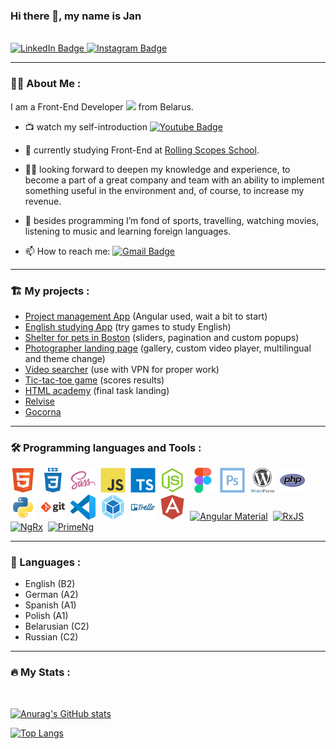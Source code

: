 ### Hi there 👋, my name is Jan

<img src="https://komarev.com/ghpvc/?username=janChorny&style=flat-square&color=yellow" alt=""/>

<div id="badges">
  <a href="https://www.linkedin.com/in/jan-chorny/">
    <img src="https://img.shields.io/badge/LinkedIn-blue?style=for-the-badge&logo=linkedin&logoColor=white" alt="LinkedIn Badge"/>
  </a>
  <a href="https://www.instagram.com/jan_chorny/?hl=ru">
    <img src="https://img.shields.io/badge/Instagram-purple?logo=instagram&logoColor=white&style=for-the-badge" alt="Instagram Badge"/>
  </a>
</div>

---

### :man_technologist: About Me :
I am a Front-End Developer <img src="https://media.giphy.com/media/WUlplcMpOCEmTGBtBW/giphy.gif" width="30"> from Belarus.

- 📺 watch my self-introduction [![Youtube Badge](https://img.shields.io/badge/-JanChorny-red?style=flat&logo=Youtube&logoColor=white)](https://youtu.be/VE8yUIvbDLc) 

- 🌱 currently studying Front-End at <a href="https://rs.school/">Rolling Scopes School</a>.

- 👨‍💼 looking forward to deepen my knowledge and experience, to become a part of a great company and team with an ability to implement something useful in the environment and, of course, to increase my revenue.

- 🥊 besides programming I’m fond of sports, travelling, watching movies, listening to music and learning foreign languages.

- :mailbox: How to reach me: [![Gmail Badge](https://img.shields.io/badge/-janchorny@gmail.com-white?style=flat&logo=Gmail&logoColor=red)](mailto:janchorny@gmail.com)

---

### 🏗️ My projects :
<ul>
  <li><a href="https://project-management-app.onrender.com/">Project management App</a> (Angular used, wait a bit to start)</li>
  <li><a href="https://rslang-freenokke.netlify.app/">English studying App</a> (try games to study English)</li>
  <li><a href="https://janchorny.github.io/Shelter/pages/main/">Shelter for pets in Boston</a> (sliders, pagination and custom popups)</li>
  <li><a href="https://janchorny.github.io/rsschool_stage-0_landing-and-video-player/">Photographer landing page</a> (gallery, custom video player, multilingual and theme change)</li>
  <li><a href="https://janchorny.github.io/rsschool_stage-0_video-searcher/">Video searcher</a> (use with VPN for proper work)</li>
  <li><a href="https://janchorny.github.io/rsschool_stage-0_games_tic-tac-toe/">Tic-tac-toe game</a> (scores results)</li>
  <li><a href="https://janchorny.github.io/html-academy/">HTML academy</a> (final task landing)</li>
  <li><a href="https://janchorny.github.io/freelancer-for-life_relvise/">Relvise</a></li>
  <li><a href="https://janchorny.github.io/freelancer-for-life_gocorona_landing/">Gocorna</a></li>
</ul>

---

### :hammer_and_wrench: Programming languages and Tools :

<div>
  <a href="https://www.w3schools.com/html/"><img src="https://github.com/devicons/devicon/blob/master/icons/html5/html5-original.svg" title="HTML5" alt="HTML" width="40" height="40"/></a>&nbsp;
  <a href="https://www.w3schools.com/css/"><img src="https://github.com/devicons/devicon/blob/master/icons/css3/css3-plain-wordmark.svg"  title="CSS3" alt="CSS" width="40" height="40"/></a>&nbsp;
  <a href="https://sass-lang.com/"><img src="https://github.com/devicons/devicon/blob/master/icons/sass/sass-original.svg"  title="SASS" alt="SASS" width="40" height="40"/></a>&nbsp;
  <a href="https://learn.javascript.ru/"><img src="https://github.com/devicons/devicon/blob/master/icons/javascript/javascript-original.svg" title="JavaScript" alt="JavaScript" width="40" height="40"/></a>&nbsp;
  <a href="https://www.typescriptlang.org/"><img src="https://github.com/devicons/devicon/blob/master/icons/typescript/typescript-original.svg" title="TypeScript" alt="TypeScript" width="40" height="40"/></a>&nbsp;
  <a href="https://nodejs.org/en/"><img src="https://github.com/devicons/devicon/blob/master/icons/nodejs/nodejs-original.svg" title="NodeJS" alt="NodeJS" width="40" height="40"/></a>&nbsp;
  <a href="https://www.figma.com/"><img src="https://github.com/devicons/devicon/blob/master/icons/figma/figma-original.svg" title="Figma" **alt="Figma" width="40" height="40"/></a>&nbsp;
  <a href="https://www.adobe.com/cis_ru/products/photoshop.html"><img src="https://github.com/devicons/devicon/blob/master/icons/photoshop/photoshop-line.svg" title="Photoshop" **alt="Photoshop" width="40" height="40"/></a>&nbsp;
  <a href="https://wordpress.org/"><img src="https://github.com/devicons/devicon/blob/master/icons/wordpress/wordpress-original.svg" title="Wordpress" **alt="Wordpress" width="40" height="40"/></a>&nbsp;
  <a href="https://www.php.net/"><img src="https://github.com/devicons/devicon/blob/master/icons/php/php-original.svg" title="PHP" **alt="PHP" width="40" height="40"/></a>&nbsp;
  <a href="https://www.python.org/"><img src="https://github.com/devicons/devicon/blob/master/icons/python/python-original.svg" title="Python" **alt="Python" width="40" height="40"/></a>&nbsp;
  <a href="https://git-scm.com/"><img src="https://github.com/devicons/devicon/blob/master/icons/git/git-original-wordmark.svg" title="Git" **alt="Git" width="40" height="40"/></a>&nbsp;
  <a href="https://code.visualstudio.com/"><img src="https://github.com/devicons/devicon/blob/master/icons/vscode/vscode-original.svg" title="VScode" **alt="VSCode" width="40" height="40"/></a>&nbsp;
  <a href="https://webpack.js.org/"><img src="https://github.com/devicons/devicon/blob/master/icons/webpack/webpack-original.svg" title="Webpack" **alt="Webpack" width="40" height="40"/></a>&nbsp;
  <a href="https://trello.com/"><img src="https://github.com/devicons/devicon/blob/master/icons/trello/trello-plain-wordmark.svg" title="Trello" **alt="Trello" width="40" height="40"/></a>&nbsp;
    <a href="https://angular.io/"><img src="https://github.com/devicons/devicon/blob/master/icons/angularjs/angularjs-plain.svg" title="Angular" alt="Angular MaterialL" width="40" height="40"/></a>&nbsp;
  <a href="https://material.angular.io/"><img src="https://material.angular.io/assets/img/angular-material-logo.svg" title="Angular Material" alt="Angular Material" width="40" height="40"/></a>&nbsp;
  <a href="https://rxjs.dev/"><img src="https://rxjs.dev/generated/images/marketing/home/Rx_Logo-512-512.png" title="RxJS" alt="RxJS" width="40" height="40"/></a>&nbsp;
  <a href="https://ngrx.io/"><img src="https://ngrx.io/assets/images/badge.svg" title="NgRx" alt="NgRx" width="40" height="40"/></a>&nbsp;
  <a href="https://www.primefaces.org/primeng/"><img src="https://www.primefaces.org/primeng/assets/showcase/images/primeng-logo-dark.svg" title="PrimeNg" alt="PrimeNg" width="100" height="40"/></a>&nbsp;
</div>

---

### 💬 Languages :

<ul>
  <li>English (B2)</li>
  <li>German (A2)</li>
  <li>Spanish (A1)</li>
  <li>Polish (A1)</li>
  <li>Belarusian (C2)</li>
  <li>Russian (C2)</li>
</ul>

---

### :fire: My Stats :

<img src="https://www.codewars.com/users/janChorny/badges/large" alt=""/>

[![Anurag's GitHub stats](https://github-readme-stats.vercel.app/api?username=janChorny&hide=stars,issues,contribs&show_icons=true&theme=vision-friendly-dark)](https://github.com/anuraghazra/github-readme-stats)

[![Top Langs](https://github-readme-stats.vercel.app/api/top-langs/?username=janChorny&layout=compact&theme=vision-friendly-dark&langs_count=4)](https://github.com/anuraghazra/github-readme-stats)

<!-- <div align="center">
  <img src="https://raw.githubusercontent.com/janChorny/janChorny/output/github-contribution-grid-snake.svg" />
</div> -->

<!--
**janChorny/janChorny** is a ✨ _special_ ✨ repository because its `README.md` (this file) appears on your GitHub profile.

Here are some ideas to get you started:

- 🔭 I’m currently working on ...
- 🌱 I’m currently learning ...
- 👯 I’m looking to collaborate on ...
- 🤔 I’m looking for help with ...
- 💬 Ask me about ...
- 📫 How to reach me: ...
- 😄 Pronouns: ...
- ⚡ Fun fact: ...
-->
